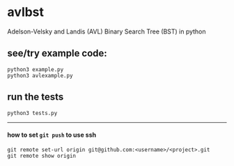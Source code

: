 # avlbst
Adelson-Velsky and Landis (AVL) Binary Search Tree (BST) in python

## see/try example code:
    python3 example.py
    python3 avlexample.py

## run the tests
    python3 tests.py

---
#### how to set `git push` to use ssh
    git remote set-url origin git@github.com:<username>/<project>.git
    git remote show origin
